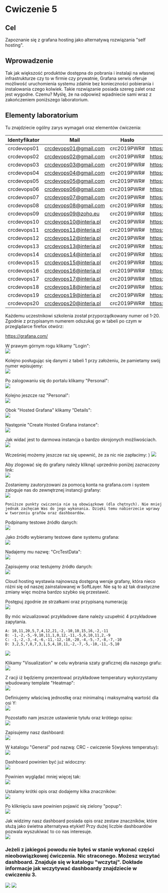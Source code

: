 # Cwiczenie 5

## Cel
Zapoznanie się z grafana hosting jako alternatywą rozwiązania "self hosting".

## Wprowadzenie
Tak jak większość produktów dostępna do pobrania i instalaji na własnej infrastrukturze czy to w firmie czy prywatnie, Grafana serwis oferuje możliwość uruchomienia systemu zdalnie bez konieczności pobierania i instalowania czego kolwiek. Takie rozwiązanie posiada szereg zalet oraz jest wygodne. Czemu? Myślę, że na odpowieź wpadniecie sami wraz z zakończeniem poniższego laboratorium.

## Elementy laboratorium

Tu znajdziecie ogólny zarys wymagań oraz elementów ćwiczenia:

| Identyfikator | Mail                    | Hasło       | link instancji                  |
|---------------|-------------------------|-------------|---------------------------------|
| crcdevops01   | crcdevops01@gmail.com   | crc2019PWR# | https://crcdevops01.grafana.net |
| crcdevops02   | crcdevops02@gmail.com   | crc2019PWR# | https://crcdevops02.grafana.net |
| crcdevops03   | crcdevops03@gmail.com   | crc2019PWR# | https://crcdevops03.grafana.net |
| crcdevops04   | crcdevops04@gmail.com   | crc2019PWR# | https://crcdevops04.grafana.net |
| crcdevops05   | crcdevops05@gmail.com   | crc2019PWR# | https://crcdevops05.grafana.net |
| crcdevops06   | crcdevops06@gmail.com   | crc2019PWR# | https://crcdevops06.grafana.net |
| crcdevops07   | crcdevops07@gmail.com   | crc2019PWR# | https://crcdevops07.grafana.net |
| crcdevops08   | crcdevops08@gmail.com   | crc2019PWR# | https://crcdevops08.grafana.net |
| crcdevops09   | crcdevops09@zoho.eu     | crc2019PWR# | https://crcdevops09.grafana.net |
| crcdevops10   | crcdevops10@interia.pl  | crc2019PWR# | https://crcdevops10.grafana.net |
| crcdevops11   | crcdevops11@interia.pl  | crc2019PWR# | https://crcdevops11.grafana.net |
| crcdevops12   | crcdevops12@interia.pl  | crc2019PWR# | https://crcdevops12.grafana.net |
| crcdevops13   | crcdevops13@interia.pl  | crc2019PWR# | https://crcdevops13.grafana.net |
| crcdevops14   | crcdevops14@interia.pl  | crc2019PWR# | https://crcdevops14.grafana.net |
| crcdevops15   | crcdevops15@interia.pl  | crc2019PWR# | https://crcdevops15.grafana.net |
| crcdevops16   | crcdevops16@interia.pl  | crc2019PWR# | https://crcdevops16.grafana.net |
| crcdevops17   | crcdevops17@interia.pl  | crc2019PWR# | https://crcdevops17.grafana.net |
| crcdevops18   | crcdevops18@interia.pl  | crc2019PWR# | https://crcdevops18.grafana.net |
| crcdevops19   | crcdevops19@interia.pl  | crc2019PWR# | https://crcdevops19.grafana.net |
| crcdevops20   | crcdevops20@interia.pl  | crc2019PWR# | https://crcdevops20.grafana.net |

Każdemu uczestnikowi szkolenia został przyporządkowany numer od 1-20. Zgodnie z przypisanym numerem odszukaj go w tabeli po czym w przeglądarce firefox otwórz:

https://grafana.com/

W prawym górnym rogu klikamy "Login":<br/>
![](src/grafana-cloud-01.jpg "")

Kolejno posługując się danymi z tabeli 1 przy założeniu, że pamietamy swój numer wpisujemy:<br/>
![](src/grafana-cloud-02.jpg "")

Po zalogowaniu się do portalu klikamy "Personal":<br/>
![](src/grafana-cloud-03.jpg "")

Kolejno jeszcze raz "Personal":<br/>
![](src/grafana-cloud-04.jpg "")

Obok "Hosted Grafana" klikamy "Details":<br>
![](src/grafana-cloud-05.jpg "")

Następnie "Create Hosted Grafana instance":<br>
![](src/grafana-cloud-06.jpg "")

Jak widać jest to darmowa instancja o bardzo okrojonych możliwościach.
![](src/grafana-cloud-07.jpg "")

Wcześniej możemy jeszcze raz się upewnić, że za nic nie zapłacimy: )
![](src/grafana-cloud-09.jpg "")

Aby zlogować się do grafany należy kliknąć uprzednio poniżej zaznaczony link:<br>
![](src/grafana-cloud-08.jpg "")

Zostaniemy zautoryzowani za pomocą konta na grafana.com i system zaloguje nas do zewnętrznej instancji grafany:<br/>
![](src/grafana-cloud-10.jpg "")

`Poniższe punkty cwiczenia nie są obowiązkowe (dla chętnych). Nie mniej jednak zachęcam Was do jego wykonania. Dzięki temu nabierzecie wprawy w tworzeniu grafów oraz dashboardów.`

Podpinamy testowe źródło danych:</br>
![](src/grafana-cloud-11.jpg "")

Jako źródło wybieramy testowe dane systemu grafana:<br/>
![](src/grafana-cloud-12.jpg "")

Nadajemy mu nazwę: "CrcTestData":<br/>
![](src/grafana-cloud-13.jpg "")

Zapisujemy oraz testujemy źródło danych:</br>
![](src/grafana-cloud-14.jpg "")

Cloud hosting wystawia najnowszą dostępną wersje grafany, która nieco różni się od naszej zainstalowanej w SoftLayer. Nie są to aż tak drastyczne zmiany więc można bardzo szybko się przestawić.

Postępuj zgodnie ze strzałkami oraz przypisaną numeracją:<br/>
![](src/grafana-cloud-15.jpg "")

By móc wizualizować przykładowe dane należy uzupełnić 4 przykładowe zapytania.
```
A: 10,11,20,5,7,4,12,21,-2,-10,10,15,16,-2,-11
B: -1,-2,-5,-9,10,11,1,0,12,-11,-5,6,10,11,2,-9
C: -1,-2,-3,-4,-6,-11,-12,-10,-20,-4,-5,-7,-8,-7,-10
D: 3,2,5,7,8,7,3,1,5,4,10,11,-2,-7,-5,-10,-11,-5,10
```

![](src/grafana-cloud-16.jpg "")

Klikamy "Visualization" w celu wybrania szaty graficznej dla naszego grafu:<br/>
![](src/grafana-cloud-17.jpg "")

Z racji iż będziemy prezentować przykładowe temperatury wykorzystamy wbudowany template "Heatmap":<br/>
![](src/grafana-cloud-18.jpg "")

Definiujemy właściwą jednostkę oraz minimalną i maksymalną wartość dla osi Y:<br/>
![](src/grafana-cloud-19.jpg "")

Pozostatło nam jeszcze ustawienie tytułu oraz krótiego opisu:<br/>
![](src/grafana-cloud-20.jpg "")

Zapisujemy nasz dashboard:<br/>
![](src/grafana-cloud-21.jpg "")

W katalogu "General" pod nazwą: CRC - cwiczenie 5(wykres temperatuy):<br/>
![](src/grafana-cloud-22.jpg "")

Dashboard powinien być już widoczny:<br/>
![](src/grafana-cloud-23.jpg "")

Powinien wyglądać mniej więcej tak:<br/>
![](src/grafana-cloud-24.jpg "")

Ustalamy krótki opis oraz dodajemy kilka znaczników:<br/>
![](src/grafana-cloud-25.jpg "")

Po kliknięciu save powinien pojawić się zielony "popup":<br/>
![](src/grafana-cloud-26.jpg "")

Jak widzimy nasz dashboard posiada opis oraz zestaw znaczników, które służą jako świetna alternatywa etykiet! Przy dużej liczbie dashboardów pozwala wyszukiwać to co nas interesuje.<br/>
![](src/grafana-cloud-27.jpg "")

### Jeżeli z jakiegoś powodu nie byłeś w stanie wykonać części nieobowiązkowej ćwiczenia. Nic straconego. Możesz wczytać dashboard. Znajduje się w katalogu "wczytaj". Dokłade informacje jak wczytywać dashboardy znajdziecie w cwiczeniu 3.

[<img src="../images/prev.png">](../../cwiczenia/5/cwiczenie5.md)
[<img src="../images/next.png">](../../cwiczenia/7/cwiczenie7.md)
